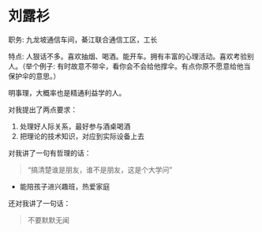 # 刘露衫

职务: 九龙坡通信车间，綦江联合通信工区，工长

特点: 人狠话不多。喜欢抽烟、喝酒。能开车。拥有丰富的心理活动。喜欢考验别人。（举个例子: 有时故意不带伞，看你会不会给他撑伞。有点你原不愿意给他当保护伞的意思。）

明事理，大概率也是精通利益学的人。

对我提出了两点要求：

1. 处理好人际关系，最好参与酒桌喝酒
2. 把理论的技术知识，对应到实际设备上去

对我讲了一句有哲理的话：

> “搞清楚谁是朋友，谁不是朋友，这是个大学问”

* 能陪孩子进兴趣班，热爱家庭

还对我讲了一句话：

> 不要默默无闻


